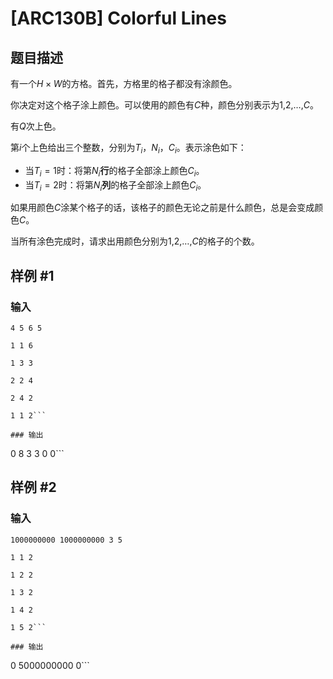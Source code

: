 # [ARC130B] Colorful Lines

## 题目描述

有一个$H×W$的方格。首先，方格里的格子都没有涂颜色。

你决定对这个格子涂上颜色。可以使用的颜色有$C$种，颜色分别表示为$1$,$2$,$…$,$C$。

有$Q$次上色。

第$i$个上色给出三个整数，分别为$T_{i}$，$N_{i}$，$C_{i}$。表示涂色如下：

- 当$T_{i}=1$时：将第$N_{i}$**行**的格子全部涂上颜色$C_{i}$。
- 当$T_{i}=2$时：将第$N_{i}$**列**的格子全部涂上颜色$C_{i}$。

如果用颜色$C$涂某个格子的话，该格子的颜色无论之前是什么颜色，总是会变成颜色$C$。

当所有涂色完成时，请求出用颜色分别为$1$,$2$,$…$,$C$的格子的个数。

## 样例 #1

### 输入

```
4 5 6 5
1 1 6
1 3 3
2 2 4
2 4 2
1 1 2```

### 输出

```
0 8 3 3 0 0```

## 样例 #2

### 输入

```
1000000000 1000000000 3 5
1 1 2
1 2 2
1 3 2
1 4 2
1 5 2```

### 输出

```
0 5000000000 0```

